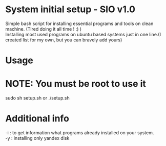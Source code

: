 # System initial setup - SIO v1.0
Simple bash script for installing essential programs and tools on clean machine. (Tired doing it all time ! :) )<br />
Installing most used programs on ubuntu based systems just in one line.(I created list for my own, but you can bravely add yours)
# Usage 
# NOTE: You must be root to use it
sudo sh setup.sh or ./setup.sh

# Additional info
-i  : to get information what programs already installed on your system.<br />
-y  : installing only yandex disk
